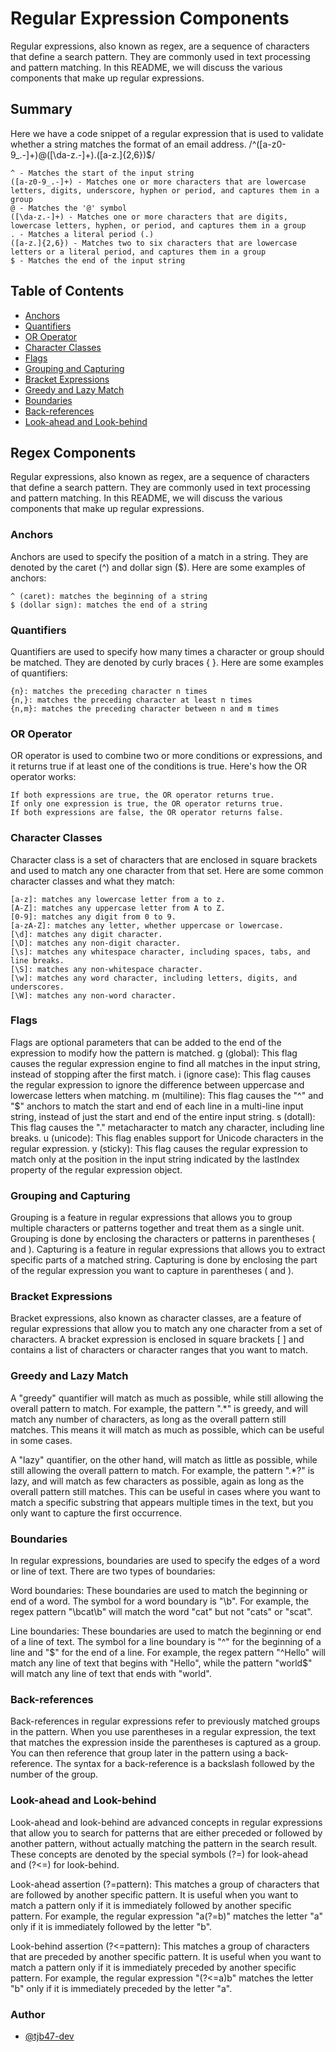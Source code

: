 # Regular Expression Components

Regular expressions, also known as regex, are a sequence of characters that define a search pattern. They are commonly used in text processing and pattern matching. In this README, we will discuss the various components that make up regular expressions.

## Summary

Here we have a code snippet of a regular expression that is used to validate whether a string matches the format of an email address.
    /^([a-z0-9_\.-]+)@([\da-z\.-]+)\.([a-z\.]{2,6})$/

    ^ - Matches the start of the input string
    ([a-z0-9_.-]+) - Matches one or more characters that are lowercase letters, digits, underscore, hyphen or period, and captures them in a group
    @ - Matches the '@' symbol
    ([\da-z.-]+) - Matches one or more characters that are digits, lowercase letters, hyphen, or period, and captures them in a group
    . - Matches a literal period (.)
    ([a-z.]{2,6}) - Matches two to six characters that are lowercase letters or a literal period, and captures them in a group
    $ - Matches the end of the input string    


## Table of Contents

- [Anchors](#anchors)
- [Quantifiers](#quantifiers)
- [OR Operator](#or-operator)
- [Character Classes](#character-classes)
- [Flags](#flags)
- [Grouping and Capturing](#grouping-and-capturing)
- [Bracket Expressions](#bracket-expressions)
- [Greedy and Lazy Match](#greedy-and-lazy-match)
- [Boundaries](#boundaries)
- [Back-references](#back-references)
- [Look-ahead and Look-behind](#look-ahead-and-look-behind)

## Regex Components
Regular expressions, also known as regex, are a sequence of characters that define a search pattern. They are commonly used in text processing and pattern matching. In this README, we will discuss the various components that make up regular expressions.

### Anchors
Anchors are used to specify the position of a match in a string. They are denoted by the caret (^) and dollar sign ($). Here are some examples of anchors:

    ^ (caret): matches the beginning of a string
    $ (dollar sign): matches the end of a string

### Quantifiers
Quantifiers are used to specify how many times a character or group should be matched. They are denoted by curly braces { }. Here are some examples of quantifiers:

    {n}: matches the preceding character n times
    {n,}: matches the preceding character at least n times
    {n,m}: matches the preceding character between n and m times

### OR Operator
OR operator is used to combine two or more conditions or expressions, and it returns true if at least one of the conditions is true.
    Here's how the OR operator works:

    If both expressions are true, the OR operator returns true.
    If only one expression is true, the OR operator returns true.
    If both expressions are false, the OR operator returns false.


### Character Classes
Character class is a set of characters that are enclosed in square brackets and used to match any one character from that set.
Here are some common character classes and what they match:

    [a-z]: matches any lowercase letter from a to z.
    [A-Z]: matches any uppercase letter from A to Z.
    [0-9]: matches any digit from 0 to 9.
    [a-zA-Z]: matches any letter, whether uppercase or lowercase.
    [\d]: matches any digit character.
    [\D]: matches any non-digit character.
    [\s]: matches any whitespace character, including spaces, tabs, and line breaks.
    [\S]: matches any non-whitespace character.
    [\w]: matches any word character, including letters, digits, and underscores.
    [\W]: matches any non-word character.


### Flags
Flags are optional parameters that can be added to the end of the expression to modify how the pattern is matched.
    g (global): This flag causes the regular expression engine to find all matches in the input string, instead of stopping after the first match.
    i (ignore case): This flag causes the regular expression to ignore the difference between uppercase and lowercase letters when matching.
    m (multiline): This flag causes the "^" and "$" anchors to match the start and end of each line in a multi-line input string, instead of just the start and end of the entire input string.
    s (dotall): This flag causes the "." metacharacter to match any character, including line breaks.
    u (unicode): This flag enables support for Unicode characters in the regular expression.
    y (sticky): This flag causes the regular expression to match only at the position in the input string indicated by the lastIndex property of the regular expression object.

### Grouping and Capturing
Grouping is a feature in regular expressions that allows you to group multiple characters or patterns together and treat them as a single unit. Grouping is done by enclosing the characters or patterns in parentheses ( and ). Capturing is a feature in regular expressions that allows you to extract specific parts of a matched string. Capturing is done by enclosing the part of the regular expression you want to capture in parentheses ( and ).

### Bracket Expressions
Bracket expressions, also known as character classes, are a feature of regular expressions that allow you to match any one character from a set of characters. A bracket expression is enclosed in square brackets [ ] and contains a list of characters or character ranges that you want to match.

### Greedy and Lazy Match
A "greedy" quantifier will match as much as possible, while still allowing the overall pattern to match. For example, the pattern ".*" is greedy, and will match any number of characters, as long as the overall pattern still matches. This means it will match as much as possible, which can be useful in some cases.

A "lazy" quantifier, on the other hand, will match as little as possible, while still allowing the overall pattern to match. For example, the pattern ".*?" is lazy, and will match as few characters as possible, again as long as the overall pattern still matches. This can be useful in cases where you want to match a specific substring that appears multiple times in the text, but you only want to capture the first occurrence.

### Boundaries

In regular expressions, boundaries are used to specify the edges of a word or line of text. There are two types of boundaries:

Word boundaries: These boundaries are used to match the beginning or end of a word. The symbol for a word boundary is "\b". For example, the regex pattern "\bcat\b" will match the word "cat" but not "cats" or "scat".

Line boundaries: These boundaries are used to match the beginning or end of a line of text. The symbol for a line boundary is "^" for the beginning of a line and "$" for the end of a line. For example, the regex pattern "^Hello" will match any line of text that begins with "Hello", while the pattern "world$" will match any line of text that ends with "world".

### Back-references
Back-references in regular expressions refer to previously matched groups in the pattern. When you use parentheses in a regular expression, the text that matches the expression inside the parentheses is captured as a group. You can then reference that group later in the pattern using a back-reference. The syntax for a back-reference is a backslash followed by the number of the group.

### Look-ahead and Look-behind
Look-ahead and look-behind are advanced concepts in regular expressions that allow you to search for patterns that are either preceded or followed by another pattern, without actually matching the pattern in the search result. These concepts are denoted by the special symbols (?=) for look-ahead and (?<=) for look-behind.

Look-ahead assertion (?=pattern): This matches a group of characters that are followed by another specific pattern. It is useful when you want to match a pattern only if it is immediately followed by another specific pattern. For example, the regular expression "a(?=b)" matches the letter "a" only if it is immediately followed by the letter "b".

Look-behind assertion (?<=pattern): This matches a group of characters that are preceded by another specific pattern. It is useful when you want to match a pattern only if it is immediately preceded by another specific pattern. For example, the regular expression "(?<=a)b" matches the letter "b" only if it is immediately preceded by the letter "a".

### Author
- [@tjb47-dev](https://github.com/tjb47-dev)